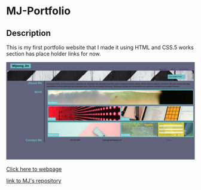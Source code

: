 # MJ-Portfolio

## Description
This is my first portfolio website that I made it using HTML and CSS.5 works section has place holder links for now.

![Webpage screenshot](screencapture-127-0-0-1-5500-MJ-Portfolio-MJ-portfolio-web-index-html-2023-10-31-23_20_49.png)



[Click here to webpage](https://salala1005.github.io/MJ-portfolio-web/)

[link to MJ's repository](https://github.com/Salala1005/MJ-portfolio-web)